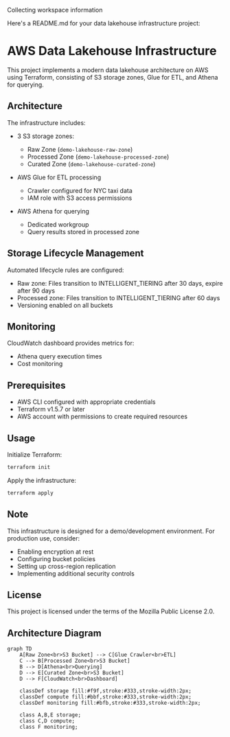Collecting workspace information

Here's a README.md for your data lakehouse infrastructure project:

# AWS Data Lakehouse Infrastructure

This project implements a modern data lakehouse architecture on AWS using Terraform, consisting of S3 storage zones, Glue for ETL, and Athena for querying.

## Architecture

The infrastructure includes:

- 3 S3 storage zones:
  - Raw Zone (`demo-lakehouse-raw-zone`)
  - Processed Zone (`demo-lakehouse-processed-zone`) 
  - Curated Zone (`demo-lakehouse-curated-zone`)

- AWS Glue for ETL processing
  - Crawler configured for NYC taxi data
  - IAM role with S3 access permissions

- AWS Athena for querying
  - Dedicated workgroup
  - Query results stored in processed zone

## Storage Lifecycle Management

Automated lifecycle rules are configured:

- Raw zone: Files transition to INTELLIGENT_TIERING after 30 days, expire after 90 days
- Processed zone: Files transition to INTELLIGENT_TIERING after 60 days
- Versioning enabled on all buckets

## Monitoring

CloudWatch dashboard provides metrics for:
- Athena query execution times
- Cost monitoring

## Prerequisites

- AWS CLI configured with appropriate credentials
- Terraform v1.5.7 or later
- AWS account with permissions to create required resources

## Usage

Initialize Terraform:
```sh
terraform init
```

Apply the infrastructure:
```sh
terraform apply
```

## Note

This infrastructure is designed for a demo/development environment. For production use, consider:

- Enabling encryption at rest
- Configuring bucket policies
- Setting up cross-region replication
- Implementing additional security controls

## License

This project is licensed under the terms of the Mozilla Public License 2.0.


## Architecture Diagram

```mermaid
graph TD
    A[Raw Zone<br>S3 Bucket] --> C[Glue Crawler<br>ETL]
    C --> B[Processed Zone<br>S3 Bucket]
    B --> D[Athena<br>Querying]
    D --> E[Curated Zone<br>S3 Bucket]
    D --> F[CloudWatch<br>Dashboard]

    classDef storage fill:#f9f,stroke:#333,stroke-width:2px;
    classDef compute fill:#bbf,stroke:#333,stroke-width:2px;
    classDef monitoring fill:#bfb,stroke:#333,stroke-width:2px;
    
    class A,B,E storage;
    class C,D compute;
    class F monitoring;


